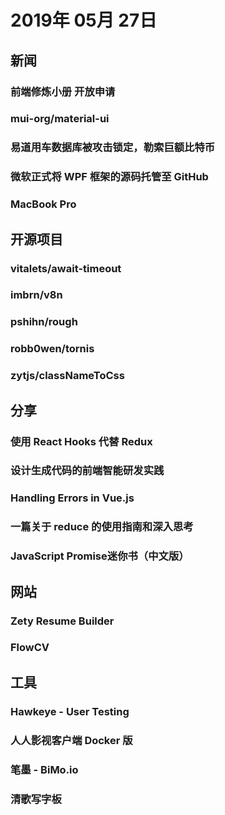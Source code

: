 # 2019年 05月 27日

## 新闻

### 前端修炼小册 开放申请

<daily-item
  url="https://zhuanlan.zhihu.com/p/66738399"/>

### mui-org/material-ui

<daily-item
  note="Material-UI 近期发布了 4.0 版本"
  url="https://github.com/mui-org/material-ui"
  lang="JavaScript,TypeScript"
  star="1326"
  fork="47209"
  :is-chinese="false"/>

### 易道用车数据库被攻击锁定，勒索巨额比特币

<daily-item
  url="https://mp.weixin.qq.com/s/Z3ER3hZFjMk5_F507oV2EA"/>

### 微软正式将 WPF 框架的源码托管至 GitHub

<daily-item
  note="Windows Presentation Foundation（WPF）是用于构建Windows桌面应用程序的UI框架。WPF支持广泛的应用程序开发功能，包括应用程序模型，资源，控件，图形，布局，数据绑定和安全性等。WPF使用可扩展应用程序标记语言（XAML）为应用程序开发提供了统一的编程模型"
  url="https://github.com/dotnet/wpf"
  lang="C#,C++,C,Smalltalk,Roff,Smarty,Other"
  watch="227"
  star="3332"
  fork="270"/>

### MacBook Pro

<daily-item
  note="中国地区苹果在线商店中，新款 MacBook Pro 已经正式开售，预计发货日期为 1 个工作日"
  url="https://www.apple.com/cn/shop/buy-mac/macbook-pro"/>

## 开源项目

### vitalets/await-timeout

<daily-item
  note="基于 Promise 的 API 实现 setTimeout 和 clearTimeout"
  url="https://github.com/vitalets/await-timeout"
  lang="JavaScript"
  star="3"
  fork="182"
  :is-chinese="false"/>

### imbrn/v8n

<daily-item
  note="一个验证库，比如验证一个没有大写的长度最小为5，并且H开头o结束的字符串。或者验证一个数组是否全部为数字，并且全部为正数"
  url="https://github.com/imbrn/v8n"
  lang="JavaScript,Shell"
  star="51"
  fork="3271"
  :is-chinese="false"/>

### pshihn/rough

<daily-item
  note="一个图形库，可以让你绘制手绘风格的形状。该库定义了绘制直线，曲线，圆弧，多边形，圆和椭圆的基本方法"
  url="https://github.com/pshihn/rough"
  lang="TypeScript,JavaScript"
  star="157"
  fork="10663"
  :is-chinese="false"/>

### robb0wen/tornis

<daily-item
  note="这个库可以帮助你跟踪指针位置，视口大小，滚动位置等，你可以基于这些数据做其它的操作，比如它的文档网站右侧的动态效果"
  url="https://github.com/robb0wen/tornis"
  lang="JavaScript"
  star="12"
  fork="730"
  :is-chinese="false"/>

### zytjs/classNameToCss

<daily-item
  note="在css/less/sass文件提供同一目录下，htm/html/jsx/tsx文件中className的智能提示"
  url="https://github.com/zytjs/classNameToCss"
  lang="TypeScript"
  watch="1"
  star="2"
  fork="0"/>

## 分享

### 使用 React Hooks 代替 Redux

<daily-item
  url="https://zhuanlan.zhihu.com/p/66020264"/>

### 设计生成代码的前端智能研发实践

<daily-item
  url="https://www.infoq.cn/article/jPyT*ymTMbHKuj0lS9Ww"/>

### Handling Errors in Vue.js

<daily-item
  note="处理 Vue.js 应用程序中的错误的方法"
  url="https://www.raymondcamden.com/2019/05/01/handling-errors-in-vuejs"
  :is-chinese="false"/>

### 一篇关于 reduce 的使用指南和深入思考

<daily-item
  note="How to use array reduce for more than just numbers"
  url="https://jrsinclair.com/articles/2019/functional-js-do-more-with-reduce/"/>

### JavaScript Promise迷你书（中文版）

<daily-item
  url="http://liubin.org/promises-book/"/>

## 网站

### Zety Resume Builder

<daily-item
  note="简历在线生成"
  url="https://zety.com/"
  :is-chinese="false"/>

### FlowCV

<daily-item
  note="只需要填写好基础信息，再调整板式、颜色、字体就可以快速生成简洁美观的简历"
  url="https://flowcv.io/"
  :is-chinese="false"/>

## 工具

### Hawkeye - User Testing

<daily-item
  note="眼动仪应用，使用 iPhone 前置摄像头追踪使用者眼球在网站与图片上的轨迹，用来进行用户测试"
  url="https://itunes.apple.com/cn/app/id1445341875"/>

### 人人影视客户端 Docker 版

<daily-item
  note="一款集更新、订阅、自动下载于一体的影视资源下载工具"
  url="https://www.appinn.com/rrshare-docker/"/>

### 笔墨 - BiMo.io

<daily-item
  note="一款界面简洁跨平台的 Markdown 编辑器"
  url="https://bimo.io/"/>

### 清歌写字板

<daily-item
  note="用蓝牙键盘在 iPad 上打五笔"
  url="https://qingg.im/writer/"/>

<daily-footer/>
